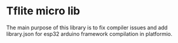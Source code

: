 # Tflite micro lib
The main purpose of this library is to fix compiler issues and add
library.json for esp32 arduino framework compilation in platformio.
